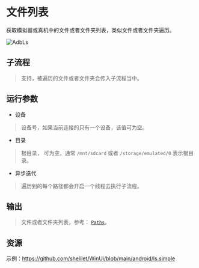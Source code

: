 # 文件列表 
获取模拟器或真机中的文件或者文件夹列表，类似文件或者文件夹遍历。

![AdbLs](./images/04.png ':size=90%')

## 子流程

> 支持，被遍历的文件或者文件夹会传入子流程当中。

## 运行参数

* 设备
> 设备号，如果当前连接的只有一个设备，该值可为空。

* 目录
> 根目录， 可为空，通常 `/mnt/sdcard` 或者 `/storage/emulated/0` 表示根目录。

* 异步迭代
> 遍历到的每个路径都会开启一个线程去执行子流程。

## 输出 

>  文件或者文件夹列表，参考： [`Paths`](./types/Path.md)。

## 资源

示例：https://github.com/shelllet/WinUi/blob/main/android/ls.simple



